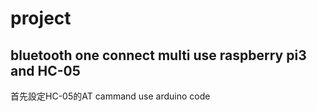 # project
bluetooth one connect multi use raspberry pi3 and HC-05
---------------------------------------------------------
首先設定HC-05的AT cammand use arduino code 

